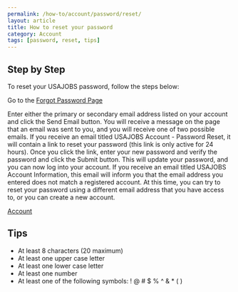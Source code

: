 ```yaml
---
permalink: /how-to/account/password/reset/
layout: article
title: How to reset your password
category: Account
tags: [password, reset, tips]
---
```


## Step by Step

To reset your USAJOBS password, follow the steps below:

Go to the [Forgot Password Page](https://www.usajobs.gov/Account/ForgotPassword)

Enter either the primary or secondary email address listed on your account and click the Send Email button.
You will receive a message on the page that an email was sent to you, and you will receive one of two possible emails.
If you receive an email titled USAJOBS Account - Password Reset, it will contain a link to reset your password (this link is only active for 24 hours). Once you click the link, enter your new password and verify the password and click the Submit button. This will update your password, and you can now log into your account.
If you receive an email titled USAJOBS Account Information, this email will inform you that the email address you entered does not match a registered account. At this time, you can try to reset your password using a different email address that you have access to, or you can create a new account.

[Account](https://my.usajobs.gov/Account/Account)

## Tips

* At least 8 characters (20 maximum)
* At least one upper case letter
* At least one lower case letter
* At least one number
* At least one of the following symbols: ! @ # $ % ^ & * ( )


